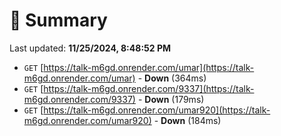 # 📖 Summary
Last updated: **11/25/2024, 8:48:52 PM**

- `GET` [https://talk-m6gd.onrender.com/umar](https://talk-m6gd.onrender.com/umar) - **Down** (364ms)
- `GET` [https://talk-m6gd.onrender.com/9337](https://talk-m6gd.onrender.com/9337) - **Down** (179ms)
- `GET` [https://talk-m6gd.onrender.com/umar920](https://talk-m6gd.onrender.com/umar920) - **Down** (184ms)
